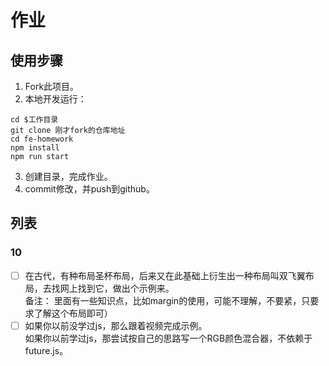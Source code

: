 # 作业

## 使用步骤

1. Fork此项目。
2. 本地开发运行：

```shell
cd $工作目录
git clone 刚才fork的仓库地址
cd fe-homework
npm install
npm run start
```

3. 创建目录，完成作业。
4. commit修改，并push到github。


## 列表

### 10
- [ ] 在古代，有种布局圣杯布局，后来又在此基础上衍生出一种布局叫双飞翼布局，去找网上找到它，做出个示例来。  
    备注： 里面有一些知识点，比如margin的使用，可能不理解，不要紧，只要求了解这个布局即可）
- [ ] 如果你以前没学过js，那么跟着视频完成示例。    
    如果你以前学过js，那尝试按自己的思路写一个RGB颜色混合器，不依赖于future.js。